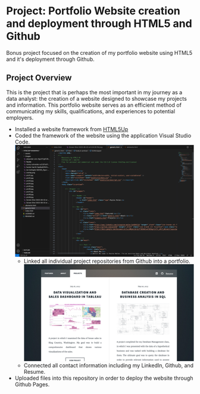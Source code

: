 
# Project: Portfolio Website creation and deployment through HTML5 and Github
Bonus project focused on the creation of my portfolio website using HTML5 and it's deployment through Github.

## Project Overview
This is the project that is perhaps the most important in my journey as a data analyst: the creation of a website designed to showcase my projects and information. This portfolio website serves as an efficient method of communicating my skills, qualifications, and experiences to potential employers.

* Installed a website framework from [HTML5Up](html5up.net)
* Coded the framework of the website using the application Visual Studio Code.
  ![alt text](https://github.com/pcm19b/Project-PortfolioWebsite/blob/5bae27e2374017f508f2219adbbd8910c330245b/images/Screen%20Shot%202023-08-02%20at%207.09.01%20PM.png)
  * Linked all individual project repositories from Github into a portfolio.
   ![alt text](https://github.com/pcm19b/Project-PortfolioWebsite/blob/5b834da33580ae51781929fdbd6981a1c1dd2444/images/Screen%20Shot%202023-08-02%20at%207.32.12%20PM.png)
  * Connected all contact information including my LinkedIn, Github, and Resume.
* Uploaded files into this repository in order to deploy the website through Github Pages.

